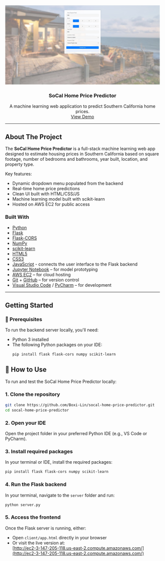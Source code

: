 <!-- PROJECT LOGO -->
<br />
<p align="center">
  <a href="https://github.com/Boxi-Lin/socal-home-price-predictor">
    <img src="REP/assets/Screenshot.jpg" alt="Screenshot" width="600">
  </a>

  <h3 align="center">SoCal Home Price Predictor</h3>

  <p align="center">
    A machine learning web application to predict Southern California home prices.
    <br />
    <a href="http://ec2-3-147-205-118.us-east-2.compute.amazonaws.com/">View Demo</a>
  </p>
</p>

---

## About The Project

The **SoCal Home Price Predictor** is a full-stack machine learning web app designed to estimate housing prices in Southern California based on square footage, number of bedrooms and bathrooms, year built, location, and property type.

Key features:
- Dynamic dropdown menu populated from the backend
- Real-time home price predictions
- Clean UI built with HTML/CSS/JS
- Machine learning model built with scikit-learn
- Hosted on AWS EC2 for public access

### Built With
- [Python](https://www.python.org/)
- [Flask](https://flask.palletsprojects.com/)
- [Flask-CORS](https://flask-cors.readthedocs.io/en/latest/)
- [NumPy](https://numpy.org/)
- [scikit-learn](https://scikit-learn.org/)
- [HTML5](https://developer.mozilla.org/en-US/docs/Web/Guide/HTML/HTML5)
- [CSS3](https://developer.mozilla.org/en-US/docs/Web/CSS)
- [JavaScript](https://developer.mozilla.org/en-US/docs/Web/JavaScript) - connects the user interface to the Flask backend
- [Jupyter Notebook](https://jupyter.org/) – for model prototyping
- [AWS EC2](https://aws.amazon.com/ec2/) – for cloud hosting
- [Git](https://git-scm.com/) + [GitHub](https://github.com/) – for version control
- [Visual Studio Code](https://code.visualstudio.com/) / [PyCharm](https://www.jetbrains.com/pycharm/) – for development


---

## Getting Started

### 🔧 Prerequisites

To run the backend server locally, you'll need:

- Python 3 installed
- The following Python packages on your IDE:
  ```bash
  pip install flask flask-cors numpy scikit-learn

## 🚀 How to Use

To run and test the SoCal Home Price Predictor locally:

### 1. Clone the repository

```bash
git clone https://github.com/Boxi-Lin/socal-home-price-predictor.git
cd socal-home-price-predictor
```

### 2. Open your IDE

Open the project folder in your preferred Python IDE (e.g., VS Code or PyCharm).

### 3. Install required packages

In your terminal or IDE, install the required packages:

```bash
pip install flask flask-cors numpy scikit-learn
```

### 4. Run the Flask backend

In your terminal, navigate to the `server` folder and run:

```bash
python server.py
```

### 5. Access the frontend

Once the Flask server is running, either:

- Open `client/app.html` directly in your browser
- Or visit the live version at:  
  [http://ec2-3-147-205-118.us-east-2.compute.amazonaws.com/](http://ec2-3-147-205-118.us-east-2.compute.amazonaws.com/)
